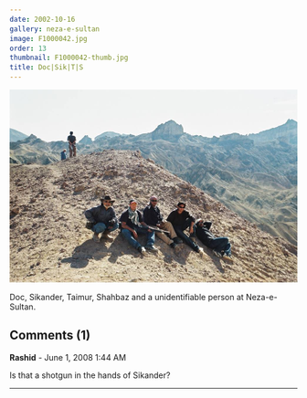 ```yaml
---
date: 2002-10-16
gallery: neza-e-sultan
image: F1000042.jpg
order: 13
thumbnail: F1000042-thumb.jpg
title: Doc|Sik|T|S
---
```


![Doc|Sik|T|S](./F1000042.jpg)

Doc, Sikander, Taimur, Shahbaz and a unidentifiable person at Neza-e-Sultan.

<div id="comments">

## Comments (1)

**Rashid** - June  1, 2008  1:44 AM

Is that a shotgun in the hands of Sikander?

---

</div>